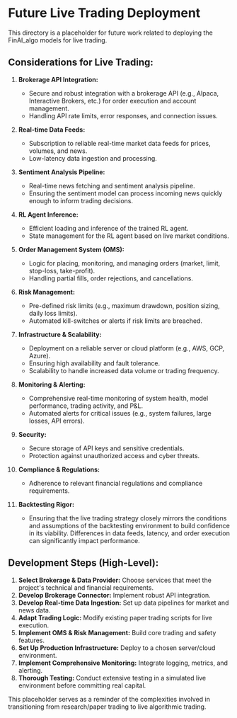 # Future Live Trading Deployment

This directory is a placeholder for future work related to deploying the FinAI_algo models for live trading.

## Considerations for Live Trading:

1.  **Brokerage API Integration:**
    *   Secure and robust integration with a brokerage API (e.g., Alpaca, Interactive Brokers, etc.) for order execution and account management.
    *   Handling API rate limits, error responses, and connection issues.

2.  **Real-time Data Feeds:**
    *   Subscription to reliable real-time market data feeds for prices, volumes, and news.
    *   Low-latency data ingestion and processing.

3.  **Sentiment Analysis Pipeline:**
    *   Real-time news fetching and sentiment analysis pipeline.
    *   Ensuring the sentiment model can process incoming news quickly enough to inform trading decisions.

4.  **RL Agent Inference:**
    *   Efficient loading and inference of the trained RL agent.
    *   State management for the RL agent based on live market conditions.

5.  **Order Management System (OMS):**
    *   Logic for placing, monitoring, and managing orders (market, limit, stop-loss, take-profit).
    *   Handling partial fills, order rejections, and cancellations.

6.  **Risk Management:**
    *   Pre-defined risk limits (e.g., maximum drawdown, position sizing, daily loss limits).
    *   Automated kill-switches or alerts if risk limits are breached.

7.  **Infrastructure & Scalability:**
    *   Deployment on a reliable server or cloud platform (e.g., AWS, GCP, Azure).
    *   Ensuring high availability and fault tolerance.
    *   Scalability to handle increased data volume or trading frequency.

8.  **Monitoring & Alerting:**
    *   Comprehensive real-time monitoring of system health, model performance, trading activity, and P&L.
    *   Automated alerts for critical issues (e.g., system failures, large losses, API errors).

9.  **Security:**
    *   Secure storage of API keys and sensitive credentials.
    *   Protection against unauthorized access and cyber threats.

10. **Compliance & Regulations:**
    *   Adherence to relevant financial regulations and compliance requirements.

11. **Backtesting Rigor:**
    *   Ensuring that the live trading strategy closely mirrors the conditions and assumptions of the backtesting environment to build confidence in its viability. Differences in data feeds, latency, and order execution can significantly impact performance.

## Development Steps (High-Level):

1.  **Select Brokerage & Data Provider:** Choose services that meet the project's technical and financial requirements.
2.  **Develop Brokerage Connector:** Implement robust API integration.
3.  **Develop Real-time Data Ingestion:** Set up data pipelines for market and news data.
4.  **Adapt Trading Logic:** Modify existing paper trading scripts for live execution.
5.  **Implement OMS & Risk Management:** Build core trading and safety features.
6.  **Set Up Production Infrastructure:** Deploy to a chosen server/cloud environment.
7.  **Implement Comprehensive Monitoring:** Integrate logging, metrics, and alerting.
8.  **Thorough Testing:** Conduct extensive testing in a simulated live environment before committing real capital.

This placeholder serves as a reminder of the complexities involved in transitioning from research/paper trading to live algorithmic trading.